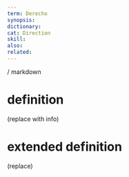 ```yaml
---
term: Derecho
synopsis:
dictionary:
cat: Direction
skill: 
also: 
related: 
---
```

/ 
  markdown
  # definition
  (replace with info)
  # extended definition
  (replace)

